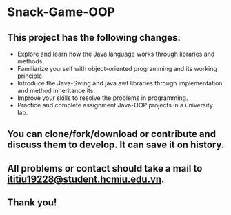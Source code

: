 # Snack-Game-OOP
## This project has the following changes:
+ Explore and learn how the Java language works through libraries and methods.
+ Familiarize yourself with object-oriented programming and its working principle.
+ Introduce the Java-Swing and java.awt libraries through implementation and method inheritance its.
+ Improve your skills to resolve the problems in programming.
+ Practice and complete assignment Java-OOP projects in a university lab.
## You can clone/fork/download or contribute and discuss them to develop. It can save it on history.
## All problems or contact should take a mail to ititiu19228@student.hcmiu.edu.vn.
## Thank you!
